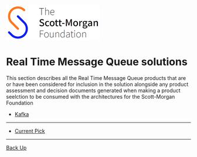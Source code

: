 ![smf-logo](../../images/smf-logo.png)
# Real Time Message Queue solutions

This section describes all the Real Time Message Queue products that are or have been considered for inclusion in the solution alongside any product assessment and decision documents generated when making  a product seelction to be consumed with the architectures for the Scott-Morgan Foundation

- [Kafka](./kafka)


<hr>

- [Current Pick](./currentpick.md)
 
<hr>

[Back Up](../readme.md)
